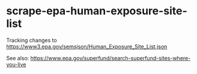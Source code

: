 # scrape-epa-human-exposure-site-list

Tracking changes to https://www3.epa.gov/semsjson/Human_Exposure_Site_List.json

See also: https://www.epa.gov/superfund/search-superfund-sites-where-you-live
